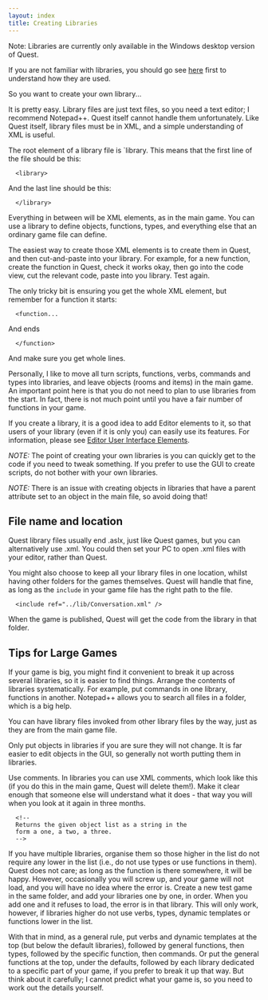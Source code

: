 ```yaml
---
layout: index
title: Creating Libraries
---
```


<div class="alert alert-info">
Note: Libraries are currently only available in the Windows desktop version of Quest.

</div>

If you are not familiar with libraries, you should go see [here](tutorial/using_libraries) first to understand how they are used. 

So you want to create your own library...

It is pretty easy. Library files are just text files, so you need a text editor; I recommend Notepad++. Quest itself cannot handle them unfortunately. Like Quest itself, library files must be in XML, and a simple understanding of XML is useful.

The root element of a library file is `library. This means that the first line of the file should be this:
```
  <library>
```
And the last line should be this:
```
  </library>
```
Everything in between will be XML elements, as in the main game. You can use a library to define objects, functions, types, and everything else that an ordinary game file can define.

The easiest way to create those XML elements is to create them in Quest, and then cut-and-paste into your library. For example, for a new function, create the function in Quest, check it works okay, then go into the code view, cut the relevant code, paste into you library. Test again.

The only tricky bit is ensuring you get the whole XML element, but remember for a function it starts:
```
  <function...
```
And ends
```
  </function>
```
And make sure you get whole lines.

Personally, I like to move all turn scripts, functions, verbs, commands and types into libraries, and leave objects (rooms and items) in the main game. An important point here is that you do not need to plan to use libraries from the start. In fact, there is not much point until you have a fair number of functions in your game.

If you create a library, it is a good idea to add Editor elements to it, so that users of your library (even if it is only you) can easily use its features. For information, please see [Editor User Interface Elements](editor_user_interface_elements.html).

_NOTE:_ The point of creating your own libraries is you can quickly get to the code if you need to tweak something. If you prefer to use the GUI to create scripts, do not bother with your own libraries.

_NOTE:_ There is an issue with creating objects in libraries that have a parent attribute set to an object in the main file, so avoid  doing that!



File name and location
----------------------

Quest library files usually end .aslx, just like Quest games, but you can alternatively use .xml. You could then set your PC to open .xml files with your editor, rather than Quest.

You might also choose to keep all your library files in one location, whilst having other folders for the games themselves. Quest will handle that fine, as long as the `include` in your game file has the right path to the file.
```
  <include ref="../lib/Conversation.xml" />
```
When the game is published, Quest will get the code from the library in that folder.



Tips for Large Games
--------------------

If your game is big, you might find it convenient to break it up across several libraries, so it is easier to find things. Arrange the contents of libraries systematically. For example, put commands in one library, functions in another. Notepad++ allows you to search all files in a folder, which is a big help.

You can have library files invoked from other library files by the way, just as they are from the main game file.

Only put objects in libraries if you are sure they will not change. It is far easier to edit objects in the GUI, so generally not worth putting them in libraries.

Use comments. In libraries you can use XML comments, which look like this (if you do this in the main game, Quest will delete them!). Make it clear enough that someone else will understand what it does - that way you will when you look at it again in three months.
```
  <!--
  Returns the given object list as a string in the
  form a one, a two, a three.
  -->
```
If you have multiple libraries, organise them so those higher in the list do not require any lower in the list (i.e., do not use types or use functions in them). Quest does not care; as long as the function is there somewhere, it will be happy. However, occasionally you will screw up, and your game will not load, and you will have no idea where the error is. Create a new test game in the same folder, and add your libraries one by one, in order. When you add one and it refuses to load, the error is in that library. This will only work, however, if libraries higher do not use verbs, types, dynamic templates or functions lower in the list.

With that in mind, as a general rule, put verbs and dynamic templates at the top (but below the default libraries), followed by general functions, then types, followed by the specific function, then commands. Or put the general functions at the top, under the defaults, followed by each library dedicated to a specific part of your game, if you prefer to break it up that way. But think about it carefully; I cannot predict what your game is, so you need to work out the details yourself.